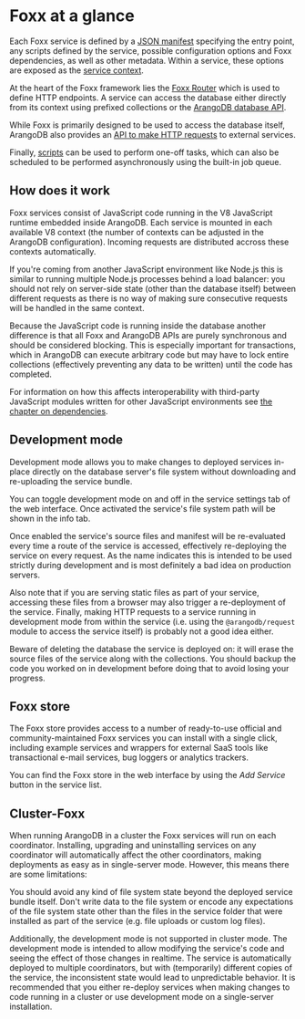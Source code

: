 Foxx at a glance
================

Each Foxx service is defined by a [JSON manifest](Manifest.md) specifying the entry point, any scripts defined by the service, possible configuration options and Foxx dependencies, as well as other metadata. Within a service, these options are exposed as the [service context](Context.md).

At the heart of the Foxx framework lies the [Foxx Router](Router/README.md) which is used to define HTTP endpoints. A service can access the database either directly from its context using prefixed collections or the [ArangoDB database API](Modules.md).

While Foxx is primarily designed to be used to access the database itself, ArangoDB also provides an [API to make HTTP requests](Modules.md) to external services.

Finally, [scripts](Scripts.md) can be used to perform one-off tasks, which can also be scheduled to be performed asynchronously using the built-in job queue.

How does it work
----------------

Foxx services consist of JavaScript code running in the V8 JavaScript runtime embedded inside ArangoDB. Each service is mounted in each available V8 context (the number of contexts can be adjusted in the ArangoDB configuration). Incoming requests are distributed accross these contexts automatically.

If you're coming from another JavaScript environment like Node.js this is similar to running multiple Node.js processes behind a load balancer: you should not rely on server-side state (other than the database itself) between different requests as there is no way of making sure consecutive requests will be handled in the same context.

Because the JavaScript code is running inside the database another difference is that all Foxx and ArangoDB APIs are purely synchronous and should be considered blocking. This is especially important for transactions, which in ArangoDB can execute arbitrary code but may have to lock entire collections (effectively preventing any data to be written) until the code has completed.

For information on how this affects interoperability with third-party JavaScript modules written for other JavaScript environments see [the chapter on dependencies](./Dependencies.md).

Development mode
----------------

Development mode allows you to make changes to deployed services in-place directly on the database server's file system without downloading and re-uploading the service bundle.

You can toggle development mode on and off in the service settings tab of the web interface. Once activated the service's file system path will be shown in the info tab.

<!-- TODO (Add link to relevant aardvark docs) -->

Once enabled the service's source files and manifest will be re-evaluated every time a route of the service is accessed, effectively re-deploying the service on every request. As the name indicates this is intended to be used strictly during development and is most definitely a bad idea on production servers.

Also note that if you are serving static files as part of your service, accessing these files from a browser may also trigger a re-deployment of the service. Finally, making HTTP requests to a service running in development mode from within the service (i.e. using the `@arangodb/request` module to access the service itself) is probably not a good idea either.

Beware of deleting the database the service is deployed on: it will erase the source files of the service along with the collections. You should backup the code you worked on in development before doing that to avoid losing your progress.

Foxx store
----------

The Foxx store provides access to a number of ready-to-use official and community-maintained Foxx services you can install with a single click, including example services and wrappers for external SaaS tools like transactional e-mail services, bug loggers or analytics trackers.

You can find the Foxx store in the web interface by using the *Add Service* button in the service list.

<!-- TODO (Add link to relevant aardvark docs) -->

Cluster-Foxx
------------

When running ArangoDB in a cluster the Foxx services will run on each coordinator. Installing, upgrading and uninstalling services on any coordinator will automatically affect the other coordinators, making deployments as easy as in single-server mode. However, this means there are some limitations:

You should avoid any kind of file system state beyond the deployed service bundle itself. Don't write data to the file system or encode any expectations of the file system state other than the files in the service folder that were installed as part of the service (e.g. file uploads or custom log files).

Additionally, the development mode is not supported in cluster mode. The development mode is intended to allow modifying the service's code and seeing the effect of those changes in realtime. The service is automatically deployed to multiple coordinators, but with (temporarily) different copies of the service, the inconsistent state would lead to unpredictable behavior. It is recommended that you either re-deploy services when making changes to code running in a cluster or use development mode on a single-server installation.
